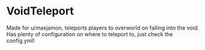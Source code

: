 # VoidTeleport
Made for u/maxjamon, teleports players to overworld on falling into the void.
Has plenty of configuration on where to teleport to, just check the config.yml!
